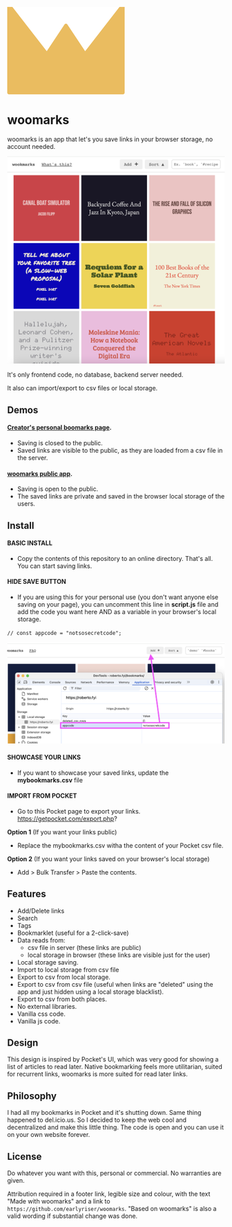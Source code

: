  
![favicon](favicon.svg)
# woomarks
woomarks is an app that let's you save links in your browser storage, no account needed. 

![screenshot](screenshot.png)

It's only frontend code, no database, backend server needed.



It also can import/export to csv files or local storage.


## Demos
#### [Creator's personal boomarks page](https://roberto.fyi/bookmarks/).
- Saving is closed to the public.
- Saved links are visible to the public, as they are loaded from a csv file in the server.

#### [woomarks public app](https://woomarks.com). 
- Saving is open to the public.
- The saved links are private and saved in the browser local storage of the users.

 ## Install

#### BASIC INSTALL
 - Copy the contents of this repository to an online directory. That's all. You can start saving links.


#### HIDE SAVE BUTTON
 - If you are using this for your personal use (you don't want anyone else saving on your page), you can uncomment this line in **script.js** file
 and add the code you want here AND as a variable in your browser's local storage.

`
 // const appcode = "notsosecretcode"; 
 `

 ![screenshot](screenshot_appcode.png)

#### SHOWCASE YOUR LINKS
- If you want to showcase your saved links, update the **mybookmarks.csv** file

#### IMPORT FROM POCKET
- Go to this Pocket page to export your links. https://getpocket.com/export.php?

**Option 1** (If you want your links public)
- Replace the mybookmarks.csv witha the content of your Pocket csv file.

**Option 2** (If you want your links saved on your browser's local storage)
- Add > Bulk Transfer > Paste the contents.

## Features
- Add/Delete links
- Search
- Tags
- Bookmarklet (useful for a 2-click-save)
- Data reads from: 
    - csv file in server (these links are public)
    - local storage in browser (these links are visible just for the user)
- Local storage saving.
- Import to local storage from csv file
- Export to csv from local storage.
- Export to csv from csv file (useful when links are "deleted" using the app and just hidden using a local storage blacklist).
- Export to csv from both places.
- No external libraries. 
- Vanilla css code.
- Vanilla js code.

## Design
 This design is inspired by Pocket's UI, which was very good for showing a list of articles to read later. Native bookmarking feels more utilitarian, suited for recurrent links, woomarks is more suited for read later links.

## Philosophy
I had all my bookmarks in Pocket and it's shutting down. Same thing happened to del.icio.us. So I decided to keep the web cool and decentralized and make this little thing. The code is open and you can use it on your own website forever.

## License
Do whatever you want with this, personal or commercial. No warranties are given.

Attribution required in a footer link, legible size and colour, with the text "Made with woomarks" and a link to `https://github.com/earlyriser/woomarks`. 
"Based on woomarks" is also a valid wording if substantial change was done.